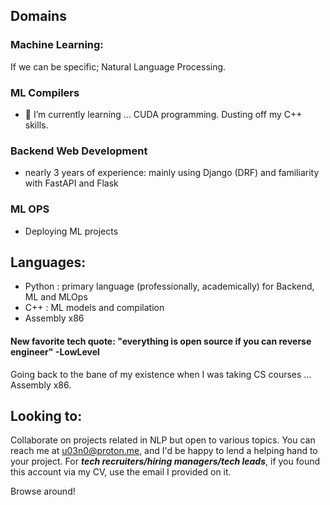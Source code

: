 ## Domains
### Machine Learning:
If we can be specific; Natural Language Processing.
### ML Compilers
- 🌱 I’m currently learning ... CUDA programming. Dusting off my C++ skills.
### Backend Web Development
- nearly 3 years of experience: mainly using Django (DRF) and familiarity with FastAPI and Flask
### ML OPS
- Deploying ML projects
## Languages:
- Python : primary language (professionally, academically) for Backend, ML and MLOps
- C++ : ML models and compilation
- Assembly x86
  
#### New favorite tech quote: "everything is open source if you can reverse engineer" -LowLevel
Going back to the bane of my existence when I was taking CS courses ... Assembly x86.

## Looking to:
Collaborate on projects related in NLP but open to various topics.
You can reach me at u03n0@proton.me, and I'd be happy to lend a helping hand to your project. For ***tech recruiters/hiring managers/tech leads***, if you found this account via my CV, use the email I provided on it.

Browse around!
<!--
**u03n0/u03n0** is a ✨ _special_ ✨ repository because its `README.md` (this file) appears on your GitHub profile.

Here are some ideas to get you started:

- 🔭 I’m currently working on ...
- 🌱 I’m currently learning ...
- 👯 I’m looking to collaborate on ...
- 🤔 I’m looking for help with ...
- 💬 Ask me about ...
- 📫 How to reach me: ...
- 😄 Pronouns: ...
- ⚡ Fun fact: ...
-->
